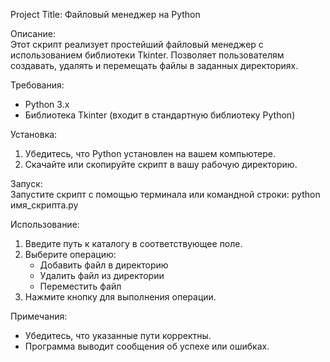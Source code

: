 Project Title: Файловый менеджер на Python

Описание:  
Этот скрипт реализует простейший файловый менеджер с использованием библиотеки Tkinter. Позволяет пользователям создавать, удалять и перемещать файлы в заданных директориях.

Требования:  
- Python 3.x
- Библиотека Tkinter (входит в стандартную библиотеку Python)

Установка:  
1. Убедитесь, что Python установлен на вашем компьютере.
2. Скачайте или скопируйте скрипт в вашу рабочую директорию.

Запуск:  
Запустите скрипт с помощью терминала или командной строки:
python имя_скрипта.py


Использование:  
1. Введите путь к каталогу в соответствующее поле.
2. Выберите операцию:
   - Добавить файл в директорию
   - Удалить файл из директории
   - Переместить файл
3. Нажмите кнопку для выполнения операции.

Примечания:  
- Убедитесь, что указанные пути корректны.
- Программа выводит сообщения об успехе или ошибках.